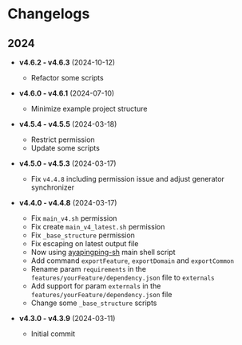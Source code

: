 # Changelogs

## 2024

- **v4.6.2 - v4.6.3** (2024-10-12)
  - Refactor some scripts

- **v4.6.0 - v4.6.1** (2024-07-10)
  - Minimize example project structure

- **v4.5.4 - v4.5.5** (2024-03-18)
  - Restrict permission
  - Update some scripts

- **v4.5.0 - v4.5.3** (2024-03-17)
  - Fix `v4.4.8` including permission issue and adjust generator synchronizer

- **v4.4.0 - v4.4.8** (2024-03-17)
  - Fix `main_v4.sh` permission
  - Fix create `main_v4_latest.sh` permission
  - Fix `_base_structure` permission
  - Fix escaping on latest output file
  - Now using [ayapingping-sh](https://github.com/dalikewara/ayapingping-sh) main shell script
  - Add command `exportFeature`, `exportDomain` and `exportCommon`
  - Rename param `requirements` in the `features/yourFeature/dependency.json` file to `externals`
  - Add support for param `externals` in the `features/yourFeature/dependency.json` file
  - Change some `_base_structure` scripts

- **v4.3.0 - v4.3.9** (2024-03-11)
  - Initial commit
